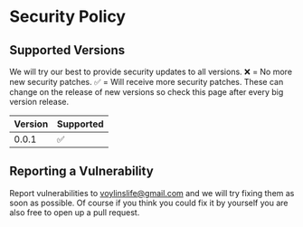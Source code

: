 # Security Policy

## Supported Versions

We will try our best to provide security updates to all versions.
:x: = No more new security patches.
:white_check_mark: = Will receive more security patches.
These can change on the release of new versions so check this page after every big version release.

| Version | Supported          |
| ------- | ------------------ |
| 0.0.1   | :white_check_mark: |

## Reporting a Vulnerability

Report vulnerabilities to voylinslife@gmail.com and we will try fixing them as soon as possible. 
Of course if you think you could fix it by yourself you are also free to open up a pull request.
